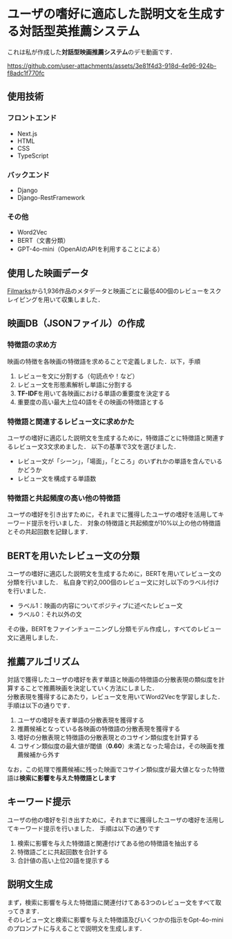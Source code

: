 # ユーザの嗜好に適応した説明文を生成する対話型英推薦システム
これは私が作成した**対話型映画推薦システム**のデモ動画です．  


https://github.com/user-attachments/assets/3e81f4d3-918d-4e96-924b-f8adc1f770fc


## 使用技術
### フロントエンド
* Next.js
* HTML
* CSS
* TypeScript
### バックエンド
* Django
* Django-RestFramework
### その他
* Word2Vec
* BERT（文書分類）
* GPT-4o-mini（OpenAIのAPIを利用することによる）

## 使用した映画データ
[Filmarks](https://filmarks.com/)から1,936作品のメタデータと映画ごとに最低400個のレビューをスクレイピングを用いて収集しました．  

## 映画DB（JSONファイル）の作成
### 特徴語の求め方
映画の特徴を各映画の特徴語を求めることで定義しました．以下，手順
1. レビューを文に分割する（句読点や！など）
2. レビュー文を形態素解析し単語に分割する
3. **TF-IDF**を用いて各映画における単語の重要度を決定する
4. 重要度の高い最大上位40語をその映画の特徴語とする
### 特徴語と関連するレビュー文に求めかた
ユーザの嗜好に適応した説明文を生成するために，特徴語ごとに特徴語と関連するレビュー文3文求めました．
以下の基準で3文を選びました．
* レビュー文が「シーン」，「場面」，「ところ」のいずれかの単語を含んでいるかどうか
* レビュー文を構成する単語数
### 特徴語と共起頻度の高い他の特徴語
ユーザの嗜好を引き出すために，それまでに獲得したユーザの嗜好を活用してキーワード提示を行いました．
対象の特徴語と共起頻度が10%以上の他の特徴語とその共起回数を記録します．

## BERTを用いたレビュー文の分類
ユーザの嗜好に適応した説明文を生成するために，BERTを用いてレビュー文の分類を行いました．
私自身で約2,000個のレビュー文に対し以下のラベル付けを行いました．
* ラベル1：映画の内容についてポジティブに述べたレビュー文
* ラベル0：それ以外の文

その後，BERTをファインチューニングし分類モデル作成し，すべてのレビュー文に適用しました．

## 推薦アルゴリズム
対話で獲得したユーザの嗜好を表す単語と映画の特徴語の分散表現の類似度を計算することで推薦映画を決定していく方法にしました．  
分散表現を獲得するにあたり，レビュー文を用いてWord2Vecを学習しました．  手順は以下の通りです．
1. ユーザの嗜好を表す単語の分散表現を獲得する
2. 推薦候補となっている各映画の特徴語の分散表現を獲得する
3. 嗜好の分散表現と特徴語の分散表現とのコサイン類似度を計算する
4. コサイン類似度の最大値が閾値（**0.60**）未満となった場合は，その映画を推薦候補から外す

なお，この処理で推薦候補に残った映画でコサイン類似度が最大値となった特徴語は**検索に影響を与えた特徴語とします**

## キーワード提示
ユーザの他の嗜好を引き出すために，それまでに獲得したユーザの嗜好を活用してキーワード提示を行いました．
手順は以下の通りです
1. 検索に影響を与えた特徴語と関連付けてある他の特徴語を抽出する
2. 特徴語ごとに共起回数を合計する
3. 合計値の高い上位20語を提示する

## 説明文生成
まず，検索に影響を与えた特徴語に関連付けてある3つのレビュー文をすべて取ってきます．  
そのレビュー文と検索に影響を与えた特徴語及びいくつかの指示をGpt-4o-miniのプロンプトに与えることで説明文を生成します．


